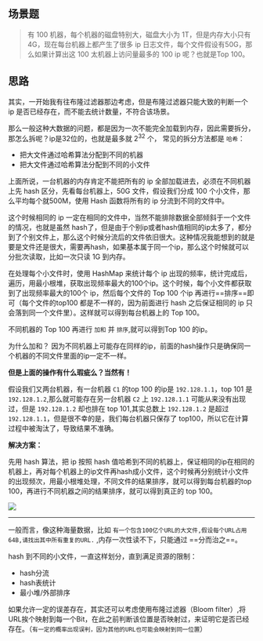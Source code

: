 ## 场景题

> 有 100 机器，每个机器的磁盘特别大，磁盘大小为 1T，但是内存大小只有 4G，现在每台机器上都产生了很多 ip 日志文件，每个文件假设有50G，那么如果计算出这 100 太机器上访问量最多的 100 ip 呢？也就是Top 100。



## 思路

其实，一开始我有往布隆过滤器那边考虑，但是布隆过滤器只能大致的判断一个 ip 是否已经存在，而不能去统计数量，不符合该场景。

那么一般这种大数据的问题，都是因为一次不能完全加载到内存，因此需要拆分，那怎么拆呢？ip是32位的，也就是最多就 2<sup>32</sup> 个， 常见的拆分方法都是 `哈希`：

- 把大文件通过哈希算法分配到不同的机器
- 把大文件通过哈希算法分配到不同的小文件

上面所说，一台机器的内存肯定不能把所有的 ip 全部加载进去，必须在不同机器上先 hash 区分，先看每台机器上，50G 文件，假设我们分成 100 个小文件，那么平均每个就500M，使用 Hash 函数将所有的 ip 分流到不同的文件中。

这个时候相同的 ip 一定在相同的文件中，当然不能排除数据全部倾斜于一个文件的情况，也就是虽然 hash了，但是由于个别ip或者hash值相同的ip太多了，都分到了个别文件上，那么这个时候分流后的文件依旧很大。这种情况我能想到的就是要是文件还是很大，需要再hash，如果基本属于同一个ip，那么这个时候就可以分批次读取，比如一次只读 1G 到内存。

在处理每个小文件时，使用 HashMap 来统计每个 ip 出现的频率，统计完成后，遍历，用最小根堆，获取出现频率最大的100个ip。这个时候，每个小文件都获取到了出现频率最大的100个 ip，然后每个文件的 Top 100 个ip 再进行==排序==即可（每个文件的top100 都是不一样的，因为前面进行 hash 之后保证相同的 ip 只会落到同一个文件里）。这样就可以得到每台机器上的 Top 100。

不同机器的 Top 100 再进行 `加和` 并 `排序`,就可以得到Top 100 的ip。

为什么加和？ 因为不同机器上可能存在同样的ip，前面的hash操作只是确保同一个机器的不同文件里面的ip一定不一样。



**但是上面的操作有什么瑕疵么？当然有！**

假设我们又两台机器，有一台机器 `C1` 的top 100 的ip是 `192.128.1.1`，top 101 是 `192.128.1.2`,那么就可能存在另一台机器 `C2` 上 `192.128.1.1` 可能从来没有出现过，但是 `192.128.1.2` 却也排在 top 101,其实总数上 `192.128.1.2` 是超过`192.128.1.1`，但是很不幸的是，我们每台机器只保存了 top100，所以它在计算过程中被淘汰了，导致结果不准确。



**解决方案：**

先用 hash 算法，把 ip 按照 hash 值哈希到不同的机器上，保证相同的ip在相同的机器上，再对每个机器上的ip文件再hash成小文件，这个时候再分别统计小文件的出现频次，用最小根堆处理，不同文件的结果排序，就可以得到每台机器的top 100，再进行不同机器之间的结果排序，就可以得到真正的 top 100。

![](https://markdownpicture.oss-cn-qingdao.aliyuncs.com/blog/20210919230023.png)

****



一般而言，像这种海量数据，比如 `有一个包含100亿个URL的大文件,假设每个URL占用64B,请找出其中所有重复的URL.` ,内存一次性读不下，只能通过 ==分而治之==。

hash 到不同的小文件，一直这样划分，直到满足资源的限制：

- hash分流
- hash表统计
- 最小堆/外部排序



如果允许一定的误差存在，其实还可以考虑使用布隆过滤器（Bloom filter）,将URL挨个映射到每一个Bit，在此之前判断该位置是否映射过，来证明它是否已经存在。（`有一定的概率出现误判，因为其他的URL也可能会映射到同一位置`）